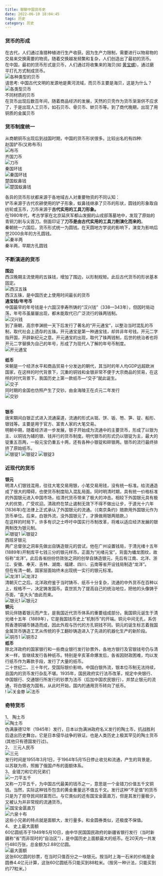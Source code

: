 ```yaml
---
title: 聊聊中国货币史
date: 2022-06-10 18:04:45
tags: 历史
category: 历史
---
```


### 货币的形成
在古代，人们通过渔猎种植进行生产收获。因为生产力限制，需要进行以物易物的交易来交换需要的物资。随着交换越发频繁和复杂，人们创造出了最初的货币。<br />在中国，最初的货币形式是贝币，人们通过将收集来的海贝(如 [黄宝螺](https://baike.baidu.com/item/%E9%BB%84%E5%AE%9D%E8%9E%BA/5912330?fromtitle=%E8%B4%A7%E8%B4%9D&fromid=2339214&fr=aladdin))，通过磨平打孔方式制成货币。<br />![各种类型的贝币](../images/hb-1.png)<br />请思考: 中国古代文明的发源地是黄河流域，而贝币主要是海贝，这是为什么？<br />
![各类型贝币](../images/hb-2.jpeg)<br />不同材质的贝币<br />在货币出现后数百年间，随着商品经济的发展，天然的贝壳作为货币渐渐供不应求了，于是出现人工贝币，如石贝币、骨贝币、蚌贝币等。到了商代晚期，出现了用铜质的金属贝币

### 货币制度统一
从商朝铜币出现后到战国时期，中国的货币形状很多。比较出名的有四种: <br />赵国铲币(又称布币)<br />
![布币](../images/hb-3.jpeg)<br />齐国刀币<br />![刀币](../images/hb-4.png)<br />秦国环钱 <br />![秦国环钱](../images/hb-5.png)<br />楚国蚁鼻钱<br />![楚国蚁鼻钱](../images/hb-6.png)

各异的货币形状都来源于各地域古人对重要物资的不同认知：<br />铲币来源于古代农耕使用的铲子形象，蚁鼻钱继承了贝币的形状，圆钱的形象取自纺轮或玉币，刀币来源于**古代实用的工具刀形象。**<br />在1980年代，考古学家在北京延庆军都山发掘的山戎部落墓地中，发现了原始的青铜刀削与尖首刀。侧面印证了**刀币是由古代实用的工具刀削演化而来的**。<br />秦朝统一六国后，货币形式统一为圆钱。在天圆地方学说的影响下，演变为影响后世2000余年的方孔圆钱。<br />![秦半两](../images/hb-7.png)<br />秦半两，早期方孔圆钱

### 不断演进的货币
**围边**<br />西汉晚期主流使用的五铢钱，增加了围边，以形制规矩。此后古代货币的形状基本固定。<br />![西汉五铢](../images/hb-8.png)<br />西汉五铢，是中国历史上使用时间最长的货币<br />**通宝钱/年号币**<br />中国最早的年号钱是十六国汉李寿所铸的“汉兴钱”（338—343年），但因时局动荡，年号币虽屡屡出现，都未能取代已广泛流行的铢两钱制。<br />![汉兴钱](../images/hb-9.png)<br />到了唐朝，高宗李渊统一天下后发行了著名的“开元通宝”，以整治当时混乱的币制，取代社会上遗存的五铢。开元通宝是第一种通宝钱，却并非年号钱。开元二字指开国，开辟新纪元之意。开元通宝的出现，取代了铢两钱制，后世的统治者也将开元二字替换为自己的年号，形成了为现代人了解的年号币制度。<br />![开元通宝](../images/hb-10.png)

**纸币**<br />宋朝是一个经济水平和商品贸易十分发达的朝代，其当时的年人均GDP远超欧洲国家，在这样的时代背景下，沉重的铜钱和金银非常不便于大宗商品的贸易，在这样的时代背景下，我国历史上第一款纸币—“交子”就此诞生。<br />![交子](../images/hb-11.png)<br />同时期的金国也仿照产生了交钞。由金海陵王在贞元二年发行<br />![交钞](../images/hb-12.png)

<br />**银币**<br />唐宋期间白银正式进入流通渠道，流通的形式从铤、饼、钣、笏、笋、锭、船形、银钱等。主要是用于官方、富贵人家的大笔交易。<br />明朝中期，随着经济进一步发展，银子开始成为流通中的主要货币，形成了以银为主、以铜钱为辅的银、钱并行的货币制度。明代银币的形式仍以银锭为主，最大的锭重五百两，一般元宝仍重五十两，还有各种小银锭和碎银两。银币的流行最终排挤了原始纸币。<br /> ![银锭1](../images/hb-13.png) ![银锭2](../images/hb-14.png) ![银锭3](../images/hb-15.png)


### 近现代的货币
**银元**<br />明清人们银钱混用，往往大笔交易用银，小笔交易用钱，没有统一标准。给流通造成了很大的障碍，也使货币制度陷入混乱局面。同时明清时期，具有统一价格标准的外国银元进入中国市场，给清代货币带来了极大的冲击。相较下外国银元具有极大的优势，广受欢迎。清政府在禁止遏制无效下不得不做出让步，于道光十六年(1836年)在法律上正式承认了外国银元的流通。（《南京条约》赔款用外国银元作为货币单位。后来，白银外流，没外国银元了，才换做用银两赔款。）<br />在这样的时局下，许多有识之士呼吁中国实行币制改革，将难以适应经济发展的银两制改为银元制。<br />
![银锭1](../images/hb-16.png)
![银锭2](../images/hb-17.png)
<br />西班牙银元<br />两广总督张之洞率先做出自铸造银元的尝试，他在广州设置钱局，于清光绪十五年(1889年)开制库平七钱三分的银元样币。正面为“光绪元宝”，背面为蟠龙图纹，故俗称“龙洋”。此后各省纷纷仿效张之洞的创举自铸造银元，先后有江南、北洋、浙江、安徽、奉天、吉林、湖南、福建、四川、云南等省开设钱局制造“龙洋”。<br />但在有清一朝，国家层面始终未出现统一实行的银元标准。<br />
![龙洋1](../images/hb-18.png)
![龙洋2](../images/hb-19.png)
<br />清朝灭亡之后。北洋政府鉴于当时铸币、纸币十分复杂，流通的中外货币在百种以上，规格不一，决定铸发国币。袁世凯为了提高自己的统治地位，把他的头像铸于币面，“袁大头”由此而来。<br />
![银元1](../images/hb-20.png)
![银元2](../images/hb-21.png)
<br />**铜元**<br />铜元伴随着银元而产生，是我国近代货币体系的重要组成部分。我国铜元诞生于清光绪十五年（1889年），它是我国钱币史上“机制币”的开端。铜元中间无孔，系仿照香港铜辅币铸造而成，因此外观与历代的方孔铜钱不同。铜元的诞生标志着我国金属货币铸造工艺从传统的手工翻砂铸造进入了先进的机器化生产的新阶段。<br />
![铜币1](../images/hb-22.png)
![铜币2](../images/hb-23.png)
<br />**纸币**<br />除北洋政府的国家银行和一些商业银行发行钞票外，各地方银行及官银钱号仍与清末一样，皆继续发行各种纸币。特别是辛亥革命爆发后，各省因财政困难，均以发行纸币作为筹款手段，发行了大量的纸币。<br />二十世纪二、三十年代，受国际银价影响，中国白银外流，银本位币制无法持续，且国内的货币发行杂乱不堪。1935年，国民政府实行法币改革，规定中央银行、中国银行、交通银行所发行的钞票为法币（后加中国农民银行），并禁止银元的流通，将白银收为国有。从此时开始，国内的通用货币转向了纸币。<br />!
![关金劵](../images/hb-24.png)
![法币](../images/hb-25.png)

### 奇特货币
1、 陶土币<br />
![陶土币](../images/hb-26.webp)
<br />伪满康德12年（1945年）发行，日本以伪满洲政府名义发行的陶土币，抗战胜利后退出历史舞台。它是日本侵华战争的铁证。也是人类历史上极其罕见的陶土货币(其他只有德国发行过)。<br />2、 三元人民币<br />
![三元](../images/hb-27.png)
<br />发行时间是1955年3月1日，于1964年5月15日停止收兑和流通，产生的背景是，以苏联为师，照搬了俄国卢布的面额体系。<br />3、金错刀和它的兄弟们<br />
![一刀平五千](../images/hb-28.png)
<br />又称一刀平五千，为中国古代最美的钱币之一，意思是一个金错刀价值五千文铜钱。当然，实际这种钱币包含的黄金重量远不值五千文。发行这种“不足值”的货币只是为了掠夺民间财富而已。与它类似的还有国宝金匮直万，但是其发行量极少，又被认为并非常规的流通货币。<br />
![国宝金匮直万](../images/hb-29.png)
<br />
![六泉十布](../images/hb-30.png)
<br />这些小兄弟的特点就是面额大，发行量多。和金圆券类似，还极度不保值。<br />4、 史上最大面额<br />60亿圆纸币于1949年5月10日，由中华民国国民政府的新疆省银行发行（当时新疆称“省”而非现时的“自治区”），是中国历史上面额最大的纸币。在20天内一共发行480万张，总金额为2.88亿亿圆。<br />
![最大面额](../images/hb-31.png)
<br />这张60亿圆的钞票，在当时只值百分之一块银元。按当时上海一石米的价格是金圆券4.4亿元计算，这张60亿圆纸币只能买到88粒米。（按另一种计法，只能买到约77粒米。）

